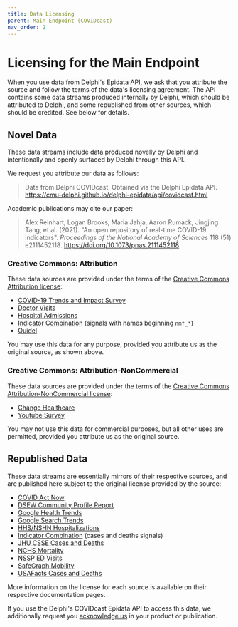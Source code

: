 ```yaml
---
title: Data Licensing
parent: Main Endpoint (COVIDcast)
nav_order: 2
---
```


# Licensing for the Main Endpoint

When you use data from Delphi's Epidata API, we ask that you attribute
the source and follow the terms of the data's licensing agreement. The API
contains some data streams produced internally by Delphi, which should be
attributed to Delphi, and some republished from other sources, which should be
credited. See below for details.

## Novel Data

These data streams include data produced novelly by Delphi and intentionally and
openly surfaced by Delphi through this API.

We request you attribute our data as follows:

> Data from Delphi COVIDcast. Obtained via the Delphi Epidata API.
> <https://cmu-delphi.github.io/delphi-epidata/api/covidcast.html>

Academic publications may cite our paper:

> Alex Reinhart, Logan Brooks, Maria Jahja, Aaron Rumack, Jingjing Tang, et al.
> (2021). "An open repository of real-time COVID-19 indicators". *Proceedings of
> the National Academy of Sciences* 118 (51) e2111452118.
> <https://doi.org/10.1073/pnas.2111452118>

### Creative Commons: Attribution

These data sources are provided under the terms of the [Creative Commons
Attribution license](https://creativecommons.org/licenses/by/4.0/):

* [COVID-19 Trends and Impact Survey](covidcast-signals/fb-survey.md)
* [Doctor Visits](covidcast-signals/doctor-visits.md)
* [Hospital Admissions](covidcast-signals/hospital-admissions.md)
* [Indicator Combination](covidcast-signals/indicator-combination.md) (signals with names beginning `nmf_*`)
* [Quidel](covidcast-signals/quidel.md)

You may use this data for any purpose, provided you attribute us as the original
source, as shown above.

### Creative Commons: Attribution-NonCommercial

These data sources are provided under the terms of the [Creative Commons
Attribution-NonCommercial
license](https://creativecommons.org/licenses/by-nc/4.0/):

* [Change Healthcare](covidcast-signals/chng.md)
* [Youtube Survey](covidcast-signals/youtube-survey.md)

You may not use this data for commercial purposes, but all other uses are
permitted, provided you attribute us as the original source.

## Republished Data

These data streams are essentially mirrors of their respective sources, and are
published here subject to the original license provided by the source:

* [COVID Act Now](covidcast-signals/covid-act-now.md)
* [DSEW Community Profile Report](covidcast-signals/dsew-cpr.md)
* [Google Health Trends](covidcast-signals/ght.md)
* [Google Search Trends](covidcast-signals/google-symptoms.md)
* [HHS/NSHN Hospitalizations](covidcast-signals/hhs.md)
* [Indicator Combination](covidcast-signals/indicator-combination.md) (cases and deaths signals)
* [JHU CSSE Cases and Deaths](covidcast-signals/jhu-csse.md)
* [NCHS Mortality](covidcast-signals/nchs-mortality.md)
* [NSSP ED Visits](covidcast-signals/nssp.md)
* [SafeGraph Mobility](covidcast-signals/safegraph.md)
* [USAFacts Cases and Deaths](covidcast-signals/usa-facts.md)

More information on the license for each source is available on their respective
documentation pages.

If you use the Delphi's COVIDcast Epidata API to access this data, we
additionally request you [acknowledge us](README.md#citing) in your product or
publication.

